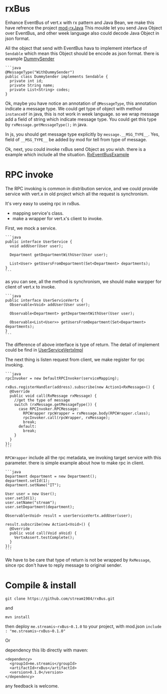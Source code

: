 rxBus
=====

Enhance EventBus of vert.x with rx pattern and Java Bean, we make this have refrence the project [mod-rxJava](https://github.com/vert-x/mod-rxvertx)
This moulde let you send Java Object over EventBus, and other week language also could decode Java Object in json format.

All the object that send with EventBus hava to implement interface of `Sendable` which mean this Object should be encode as json format.
there is example [DummySender](https://github.com/stream1984/rxBus/blob/master/src/test/java/me/streamis/rxbus/test/dummy/DummySender.java)

    ```java
    @MessageType("WithDummySender")
    public class DummySender implements Sendable {
      private int id;
      private String name;
      private List<String> codes;
    }

Ok, maybe you have notice an annotation of `@MessageType`, this annotation indicate a message type. We could get type of object with method `instanceOf` in java, this is not work in  week language. so we wrap message add a field of string which indicate message type. You could get this type by `rxMessage.getMessageType();` in java.

In js, you should get message type explicitly by `message.__MSG_TYPE__`. Yes, field of `__MSG_TYPE__` be added by mod for tell from type of message.

Ok, next, you could invoke rxBus send Object as you wish.
there is a example which include all the situation.
[RxEventBusExample](https://github.com/stream1984/rxBus/blob/master/src/test/java/me/streamis/rxbus/test/RxEventBusTest.java)


RPC invoke 
====

The RPC invoking is common in distribution service, and we could provide service with vert.x in old project which all the request is synchronism.

It's very easy to useing rpc in rxBus.

* mapping service's class.
* make a wrapper for vert.x's client to invoke.

First, we mock a service.

    ```java
    public interface UserService {
      void addUser(User user);
      
      Department getDepartmentWithUser(User user);
      
      List<User> getUsersFromDepartment(Set<Department> departments);
    }
    ```
as you can see, all the method is synchronism, we should make warpper for client of vert.x to invoke.

    ```java 
    public interface UserServiceVertx {
      Observable<Void> addUser(User user);

      Observable<Department> getDepartmentWithUser(User user);

      Observable<List<User>> getUsersFromDepartment(Set<Department> departments);
    }
    ```

The difference of above interface is type of return. The detail of implement could be find in [UserServiceVertxImpl](https://github.com/stream1984/rxBus/blob/master/src/test/java/me/streamis/rxbus/test/service/client/UserServiceVertxImpl.java)

The next thing is listen request from client, we make register for rpc invoking.

    ```java    
    rpcInvoker = new DefaultRPCInvoker(serviceMapping);
    
    rxBus.registerHandler(address).subscribe(new Action1<RxMessage>() {
      @Override
      public void call(RxMessage rxMessage) {
        //get the type of message
        switch (rxMessage.getMessageType()) {
          case RPCInvoker.RPCMessage:
            RPCWrapper rpcWrapper = rxMessage.body(RPCWrapper.class);
            rpcInvoker.call(rpcWrapper, rxMessage);
            break;
          default:
            break;
        }
      }
    });
    ```
    
`RPCWrapper` include all the rpc metadata, we invoking target service with this parameter.
there is simple example about how to make rpc in client.

    ```java    
    Department department = new Department();
    department.setId(1);
    department.setName("IT");

    User user = new User();
    user.setId(1);
    user.setName("stream");
    user.setDepartment(department);

    Observable<Void> result = userServiceVertx.addUser(user);

    result.subscribe(new Action1<Void>() {
      @Override
      public void call(Void aVoid) {
        VertxAssert.testComplete();
      }
    });
    ```
    
We have to be care that type of return is not be wrapped by `RxMessage`, since rpc don't have to reply message to original sender.

Compile & install
====

`git clone https://github.com/stream1984/rxBus.git`

and

`mvn install`

then deploy `me.streamis~rxBus~0.1.0` to your project, with mod.json `include : "me.streamis~rxBus~0.1.0"`

Or

dependency this lib directly with maven:

    <dependency>
      <groupId>me.streamis</groupId>
      <artifactId>rxBus</artifactId>
      <version>0.1.0</version>
    </dependency>
    

any feedback is welcome.






